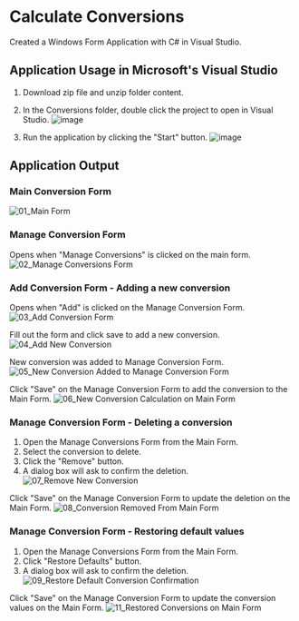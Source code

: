 # Calculate Conversions
Created a Windows Form Application with C# in Visual Studio.

## Application Usage in Microsoft's Visual Studio
1. Download zip file and unzip folder content.
2. In the Conversions folder, double click the project to open in Visual Studio.
  ![image](https://github.com/sidneyshafer/calculate-conversions/assets/66838571/4e5ab6fc-b177-42b8-afb7-7b96f33760af)
 
3. Run the application by clicking the "Start" button.
   ![image](https://github.com/sidneyshafer/calculate-conversions/assets/66838571/1d01c73a-d0ee-4e8b-adc7-0b7106b48914)

## Application Output
### Main Conversion Form
![01_Main Form](https://github.com/sidneyshafer/calculate-conversions/assets/66838571/d639c44e-aeaf-4c09-b71d-04a577ac93d0)

### Manage Conversion Form
Opens when "Manage Conversions" is clicked on the main form.
![02_Manage Conversions Form](https://github.com/sidneyshafer/calculate-conversions/assets/66838571/f2134bf4-dbfd-41b1-a04a-2903cec799a2)

### Add Conversion Form - Adding a new conversion
Opens when "Add" is clicked on the Manage Conversion Form.
![03_Add Conversion Form](https://github.com/sidneyshafer/calculate-conversions/assets/66838571/2f094dbc-715f-4065-a88b-aefd4ed42e3e)

Fill out the form and click save to add a new conversion.
![04_Add New Conversion](https://github.com/sidneyshafer/calculate-conversions/assets/66838571/9508137f-3532-43ec-9311-035191d346e6)

New conversion was added to Manage Conversion Form.
![05_New Conversion Added to Manage Conversion Form](https://github.com/sidneyshafer/calculate-conversions/assets/66838571/44ebb211-4979-4b01-9fa2-826d8ceec12b)

Click "Save" on the Manage Conversion Form to add the conversion to the Main Form.
![06_New Conversion Calculation on Main Form](https://github.com/sidneyshafer/calculate-conversions/assets/66838571/028718d0-0b0f-4c71-9692-74d7f6871784)

### Manage Conversion Form - Deleting a conversion
1. Open the Manage Conversions Form from the Main Form.
2. Select the conversion to delete.
3. Click the "Remove" button.
4. A dialog box will ask to confirm the deletion.
![07_Remove New Conversion](https://github.com/sidneyshafer/calculate-conversions/assets/66838571/91bae087-cb27-4beb-a7b1-3739617d9002)

Click "Save" on the Manage Conversion Form to update the deletion on the Main Form.
![08_Conversion Removed From Main Form](https://github.com/sidneyshafer/calculate-conversions/assets/66838571/d565e395-1fe1-4ff5-83f7-cbd2a848f7f5)

### Manage Conversion Form - Restoring default values
1. Open the Manage Conversions Form from the Main Form.
2. Click "Restore Defaults" button.
3. A dialog box will ask to confirm the deletion.
![09_Restore Default Conversion Confirmation](https://github.com/sidneyshafer/calculate-conversions/assets/66838571/96a4ac5b-6255-4f10-baef-6f58b443d4b6)

Click "Save" on the Manage Conversion Form to update the conversion values on the Main Form.
![11_Restored Conversions on Main Form](https://github.com/sidneyshafer/calculate-conversions/assets/66838571/97beff69-2472-480d-9a52-9fa3f788b9d3)

